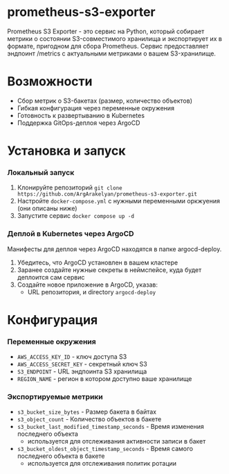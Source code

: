 # prometheus-s3-exporter

Prometheus S3 Exporter - это сервис на Python, который собирает метрики о состоянии S3-совместимого хранилища и экспортирует их в формате, пригодном для сбора Prometheus. Сервис предоставляет эндпоинт /metrics с актуальными метриками о вашем S3-хранилище.

# Возможности
- Сбор метрик о S3-бакетах (размер, количество объектов)
- Гибкая конфигурация через переменные окружения
- Готовность к развертыванию в Kubernetes
- Поддержка GitOps-деплоя через ArgoCD


# Установка и запуск

### Локальный запуск
1. Клонируйте репозиторий `git clone https://github.com/ArgArakelyan/prometheus-s3-exporter.git`
2. Настройте `docker-compose.yml` с нужными переменными оркжуения (они описаны ниже)
3. Запустите сервис `docker compose up -d`

### Деплой в Kubernetes через ArgoCD
Манифесты для деплоя через ArgoCD находятся в папке argocd-deploy.

1. Убедитесь, что ArgoCD установлен в вашем кластере
2. Заранее создайте нужные секреты в неймспейсе, куда будет деплоится сам сервис
2. Создайте новое приложение в ArgoCD, указав:
   - URL репозитория, и directory `argocd-deploy`

# Конфигурация

### Переменные окружения
- `AWS_ACCESS_KEY_ID` - ключ доступа S3
- `AWS_ACCESS_SECRET_KEY` - секретный ключ S3
- `S3_ENDPOINT` - URL эндпоинта S3 хранилища
- `REGION_NAME` - регион в котором доступно ваше хранилище

### Экспортируемые метрики
- `s3_bucket_size_bytes` - Размер бакета в байтах
- `s3_object_count` - Количество объектов в бакете
- `s3_bucket_last_modified_timestamp_seconds` - Время изменения последнего объекта
  - используется для отслеживания активности записи в бакет
- `s3_bucket_oldest_object_timestamp_seconds` - Время самого последнего объекта в бакете
  - используется для отслеживания политик ротации
